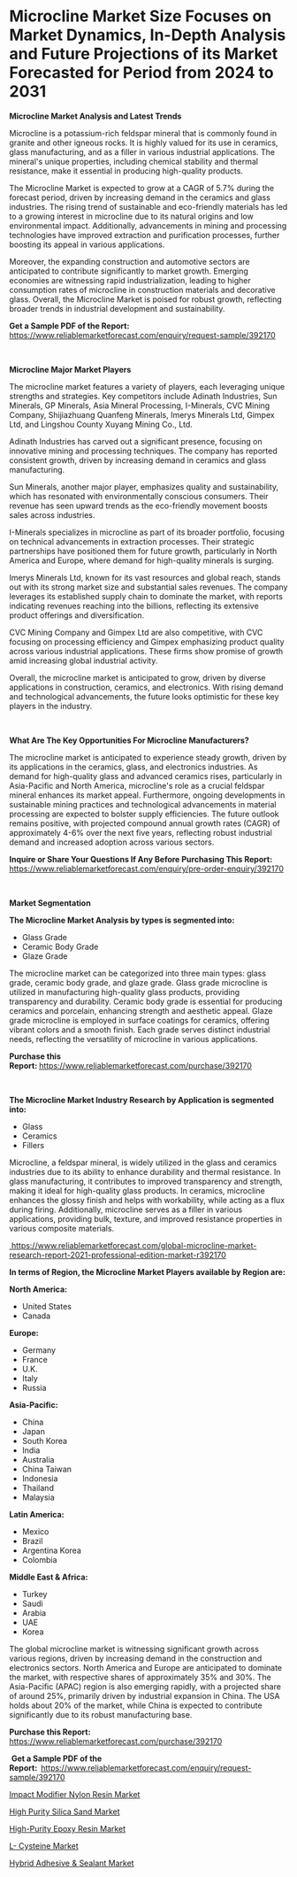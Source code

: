 <p><h1>Microcline Market Size Focuses on Market Dynamics, In-Depth Analysis and Future Projections of its Market Forecasted for Period from 2024 to 2031</h1></p><p><strong>Microcline Market Analysis and Latest Trends</strong></p>
<p><p>Microcline is a potassium-rich feldspar mineral that is commonly found in granite and other igneous rocks. It is highly valued for its use in ceramics, glass manufacturing, and as a filler in various industrial applications. The mineral's unique properties, including chemical stability and thermal resistance, make it essential in producing high-quality products.</p><p>The Microcline Market is expected to grow at a CAGR of 5.7% during the forecast period, driven by increasing demand in the ceramics and glass industries. The rising trend of sustainable and eco-friendly materials has led to a growing interest in microcline due to its natural origins and low environmental impact. Additionally, advancements in mining and processing technologies have improved extraction and purification processes, further boosting its appeal in various applications.</p><p>Moreover, the expanding construction and automotive sectors are anticipated to contribute significantly to market growth. Emerging economies are witnessing rapid industrialization, leading to higher consumption rates of microcline in construction materials and decorative glass. Overall, the Microcline Market is poised for robust growth, reflecting broader trends in industrial development and sustainability.</p></p>
<p><strong>Get a Sample PDF of the Report:&nbsp;</strong> <a href="https://www.reliablemarketforecast.com/enquiry/request-sample/392170?utm_campaign=1803&utm_medium=2&utm_source=Github&utm_content=ia&utm_term=26102024&utm_id=microcline">https://www.reliablemarketforecast.com/enquiry/request-sample/392170</a></p>
<p>&nbsp;</p>
<p><strong>Microcline Major Market Players</strong></p>
<p><p>The microcline market features a variety of players, each leveraging unique strengths and strategies. Key competitors include Adinath Industries, Sun Minerals, GP Minerals, Asia Mineral Processing, I-Minerals, CVC Mining Company, Shijiazhuang Quanfeng Minerals, Imerys Minerals Ltd, Gimpex Ltd, and Lingshou County Xuyang Mining Co., Ltd.</p><p>Adinath Industries has carved out a significant presence, focusing on innovative mining and processing techniques. The company has reported consistent growth, driven by increasing demand in ceramics and glass manufacturing.</p><p>Sun Minerals, another major player, emphasizes quality and sustainability, which has resonated with environmentally conscious consumers. Their revenue has seen upward trends as the eco-friendly movement boosts sales across industries.</p><p>I-Minerals specializes in microcline as part of its broader portfolio, focusing on technical advancements in extraction processes. Their strategic partnerships have positioned them for future growth, particularly in North America and Europe, where demand for high-quality minerals is surging.</p><p>Imerys Minerals Ltd, known for its vast resources and global reach, stands out with its strong market size and substantial sales revenues. The company leverages its established supply chain to dominate the market, with reports indicating revenues reaching into the billions, reflecting its extensive product offerings and diversification.</p><p>CVC Mining Company and Gimpex Ltd are also competitive, with CVC focusing on processing efficiency and Gimpex emphasizing product quality across various industrial applications. These firms show promise of growth amid increasing global industrial activity.</p><p>Overall, the microcline market is anticipated to grow, driven by diverse applications in construction, ceramics, and electronics. With rising demand and technological advancements, the future looks optimistic for these key players in the industry.</p></p>
<p>&nbsp;</p>
<p><strong>What Are The Key Opportunities For Microcline Manufacturers?</strong></p>
<p><p>The microcline market is anticipated to experience steady growth, driven by its applications in the ceramics, glass, and electronics industries. As demand for high-quality glass and advanced ceramics rises, particularly in Asia-Pacific and North America, microcline's role as a crucial feldspar mineral enhances its market appeal. Furthermore, ongoing developments in sustainable mining practices and technological advancements in material processing are expected to bolster supply efficiencies. The future outlook remains positive, with projected compound annual growth rates (CAGR) of approximately 4-6% over the next five years, reflecting robust industrial demand and increased adoption across various sectors.</p></p>
<p><strong>Inquire or Share Your Questions If Any Before Purchasing This Report:</strong> <a href="https://www.reliablemarketforecast.com/enquiry/pre-order-enquiry/392170?utm_campaign=1803&utm_medium=2&utm_source=Github&utm_content=ia&utm_term=26102024&utm_id=microcline">https://www.reliablemarketforecast.com/enquiry/pre-order-enquiry/392170</a></p>
<p>&nbsp;</p>
<p><strong>Market Segmentation</strong></p>
<p><strong>The Microcline Market Analysis by types is segmented into:</strong></p>
<p><ul><li>Glass Grade</li><li>Ceramic Body Grade</li><li>Glaze Grade</li></ul></p>
<p><p>The microcline market can be categorized into three main types: glass grade, ceramic body grade, and glaze grade. Glass grade microcline is utilized in manufacturing high-quality glass products, providing transparency and durability. Ceramic body grade is essential for producing ceramics and porcelain, enhancing strength and aesthetic appeal. Glaze grade microcline is employed in surface coatings for ceramics, offering vibrant colors and a smooth finish. Each grade serves distinct industrial needs, reflecting the versatility of microcline in various applications.</p></p>
<p><strong>Purchase this Report:&nbsp;</strong><a href="https://www.reliablemarketforecast.com/purchase/392170?utm_campaign=1803&utm_medium=2&utm_source=Github&utm_content=ia&utm_term=26102024&utm_id=microcline">https://www.reliablemarketforecast.com/purchase/392170</a></p>
<p>&nbsp;</p>
<p><strong>The Microcline Market Industry Research by Application is segmented into:</strong></p>
<p><ul><li>Glass</li><li>Ceramics</li><li>Fillers</li></ul></p>
<p><p>Microcline, a feldspar mineral, is widely utilized in the glass and ceramics industries due to its ability to enhance durability and thermal resistance. In glass manufacturing, it contributes to improved transparency and strength, making it ideal for high-quality glass products. In ceramics, microcline enhances the glossy finish and helps with workability, while acting as a flux during firing. Additionally, microcline serves as a filler in various applications, providing bulk, texture, and improved resistance properties in various composite materials.</p></p>
<p><a href="https://www.reliablemarketforecast.com/global-microcline-market-research-report-2021-professional-edition-market-r392170?utm_campaign=1803&utm_medium=2&utm_source=Github&utm_content=ia&utm_term=26102024&utm_id=microcline">&nbsp;https://www.reliablemarketforecast.com/global-microcline-market-research-report-2021-professional-edition-market-r392170</a></p>
<p><strong>In terms of Region, the Microcline Market Players available by Region are:</strong></p>
<p>
    <p> <strong> North America: </strong>
        <ul>
            <li>United States</li>
            <li>Canada</li>
        </ul>
        </p> 
    <p> <strong> Europe: </strong>
        <ul>
            <li>Germany</li>
            <li>France</li>
            <li>U.K.</li>
            <li>Italy</li>
            <li>Russia</li>
        </ul>
        </p> 
    <p> <strong> Asia-Pacific: </strong>
        <ul>
            <li>China</li>
            <li>Japan</li>
            <li>South Korea</li>
            <li>India</li>
            <li>Australia</li>
            <li>China Taiwan</li>
            <li>Indonesia</li>
            <li>Thailand</li>
            <li>Malaysia</li>
        </ul>
        </p> 
    <p> <strong> Latin America: </strong>
        <ul>
            <li>Mexico</li>
            <li>Brazil</li>
            <li>Argentina Korea</li>
            <li>Colombia</li>
        </ul>
        </p> 
    <p> <strong> Middle East & Africa: </strong>
        <ul>
            <li>Turkey</li>
            <li>Saudi</li>
            <li>Arabia</li>
            <li>UAE</li>
            <li>Korea</li>
        </ul>
    </p>
    </p>
<p><p>The global microcline market is witnessing significant growth across various regions, driven by increasing demand in the construction and electronics sectors. North America and Europe are anticipated to dominate the market, with respective shares of approximately 35% and 30%. The Asia-Pacific (APAC) region is also emerging rapidly, with a projected share of around 25%, primarily driven by industrial expansion in China. The USA holds about 20% of the market, while China is expected to contribute significantly due to its robust manufacturing base.</p></p>
<p><strong>Purchase this Report: </strong><a href="https://www.reliablemarketforecast.com/purchase/392170?utm_campaign=1803&utm_medium=2&utm_source=Github&utm_content=ia&utm_term=26102024&utm_id=microcline">https://www.reliablemarketforecast.com/purchase/392170</a></p>
<p>&nbsp;<strong>Get a Sample PDF of the Report:&nbsp;&nbsp;</strong><a href="https://www.reliablemarketforecast.com/enquiry/request-sample/392170?utm_campaign=1803&utm_medium=2&utm_source=Github&utm_content=ia&utm_term=26102024&utm_id=microcline">https://www.reliablemarketforecast.com/enquiry/request-sample/392170</a></p>
<p><strong></strong></p>
<p><p><a href="https://www.linkedin.com/pulse/impact-modifier-nylon-resin-market-global-regional-analysis-yvyhc?utm_campaign=1803&utm_medium=2&utm_source=Github&utm_content=ia&utm_term=26102024&utm_id=microcline">Impact Modifier Nylon Resin Market</a></p><p><a href="https://www.linkedin.com/pulse/high-purity-silica-sand-market-revolution-2024-2031-trends-a6ixc?utm_campaign=1803&utm_medium=2&utm_source=Github&utm_content=ia&utm_term=26102024&utm_id=microcline">High Purity Silica Sand Market</a></p><p><a href="https://www.linkedin.com/pulse/market-dynamics-future-trends-global-high-purity-epoxy-resin-5kusc?utm_campaign=1803&utm_medium=2&utm_source=Github&utm_content=ia&utm_term=26102024&utm_id=microcline">High-Purity Epoxy Resin Market</a></p><p><a href="https://www.linkedin.com/pulse/global-l-cysteine-market-exploring-share-trends-future-growth-1fn7c?utm_campaign=1803&utm_medium=2&utm_source=Github&utm_content=ia&utm_term=26102024&utm_id=microcline">L- Cysteine Market</a></p><p><a href="https://www.linkedin.com/pulse/digital-transformation-hybrid-adhesive-sealant-industry-market-new1c?utm_campaign=1803&utm_medium=2&utm_source=Github&utm_content=ia&utm_term=26102024&utm_id=microcline">Hybrid Adhesive & Sealant Market</a></p></p>